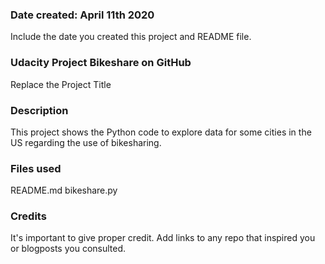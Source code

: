 ### Date created: April 11th 2020
Include the date you created this project and README file.

### Udacity Project Bikeshare on GitHub
Replace the Project Title

### Description
This project shows the Python code to explore data for some cities in the US regarding the use of bikesharing.

### Files used
README.md
bikeshare.py

### Credits
It's important to give proper credit. Add links to any repo that inspired you or blogposts you consulted.
